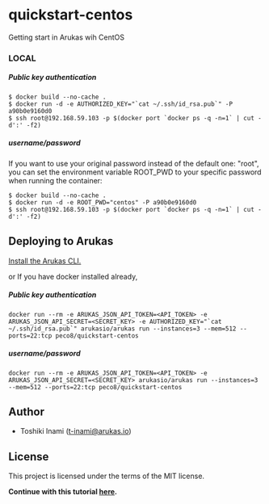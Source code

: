 # quickstart-centos
Getting start in Arukas wih CentOS

### LOCAL

##### Public key authentication
```
$ docker build --no-cache .
$ docker run -d -e AUTHORIZED_KEY="`cat ~/.ssh/id_rsa.pub`" -P a90b0e9160d0
$ ssh root@192.168.59.103 -p $(docker port `docker ps -q -n=1` | cut -d':' -f2)
```

##### username/password
If you want to use your original password instead of the default one: "root", you can
set the environment variable ROOT_PWD to your specific password when running the container:
```
$ docker build --no-cache .
$ docker run -d -e ROOT_PWD="centos" -P a90b0e9160d0
$ ssh root@192.168.59.103 -p $(docker port `docker ps -q -n=1` | cut -d':' -f2)
```


## Deploying to Arukas

[Install the Arukas CLI.](https://github.com/arukasio/cli)

or If you have docker installed already,

##### Public key authentication
```
docker run --rm -e ARUKAS_JSON_API_TOKEN=<API_TOKEN> -e ARUKAS_JSON_API_SECRET=<SECRET_KEY> -e AUTHORIZED_KEY="`cat ~/.ssh/id_rsa.pub`" arukasio/arukas run --instances=3 --mem=512 --ports=22:tcp peco8/quickstart-centos
```
##### username/password
```
docker run --rm -e ARUKAS_JSON_API_TOKEN=<API_TOKEN> -e ARUKAS_JSON_API_SECRET=<SECRET_KEY> arukasio/arukas run --instances=3 --mem=512 --ports=22:tcp peco8/quickstart-centos
```

## Author

* Toshiki Inami (<t-inami@arukas.io>)

## License

This project is licensed under the terms of the MIT license.

**Continue with this tutorial [here](/).**
